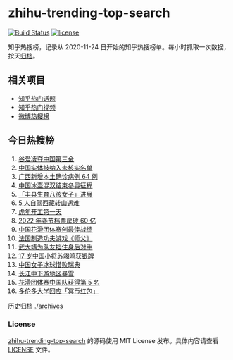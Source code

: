 # zhihu-trending-top-search

[![Build Status](https://github.com/justjavac/zhihu-trending-top-search/workflows/ci/badge.svg?branch=main)](https://github.com/justjavac/zhihu-trending-top-search/actions)
[![license](https://img.shields.io/github/license/justjavac/zhihu-trending-top-search)](https://github.com/justjavac/zhihu-trending-top-search/blob/main/LICENSE)

知乎热搜榜，记录从 2020-11-24 日开始的知乎热搜榜单。每小时抓取一次数据，按天[归档](./archives)。

## 相关项目

- [知乎热门话题](https://github.com/justjavac/zhihu-trending-hot-questions)
- [知乎热门视频](https://github.com/justjavac/zhihu-trending-hot-video)
- [微博热搜榜](https://github.com/justjavac/weibo-trending-hot-search)

## 今日热搜榜

<!-- BEGIN -->
<!-- 最后更新时间 Wed Feb 09 2022 02:13:51 GMT+0800 (China Standard Time) -->

1. [谷爱凌夺中国第三金](https://www.zhihu.com/search?q=谷爱凌)
1. [中国实体被纳入未核实名单](https://www.zhihu.com/search?q=美商务部)
1. [广西新增本土确诊病例 64 例](https://www.zhihu.com/search?q=广西疫情)
1. [中国冰壶混双结束冬奥征程](https://www.zhihu.com/search?q=冰壶)
1. [「丰县生育八孩女子」进展](https://www.zhihu.com/search?q=丰县)
1. [5 人自驾西藏转山遇难](https://www.zhihu.com/search?q=西藏转山遇难)
1. [虎年开工第一天](https://www.zhihu.com/search?q=虎年开工)
1. [2022 年春节档票房破 60 亿](https://www.zhihu.com/search?q=春节档票房)
1. [中国花滑团体赛创最佳战绩](https://www.zhihu.com/search?q=花样滑冰)
1. [法国制造功夫游戏《师父》](https://www.zhihu.com/search?q=师父游戏)
1. [武大靖为队友挡住身后对手](https://www.zhihu.com/search?q=武大靖)
1. [17 岁中国小将苏翊鸣获银牌](https://www.zhihu.com/search?q=苏翊鸣)
1. [中国女子冰球惜败瑞典](https://www.zhihu.com/search?q=冰球)
1. [长江中下游地区暴雪](https://www.zhihu.com/search?q=长江中下游地区暴雪)
1. [花滑团体赛中国队获得第 5 名](https://www.zhihu.com/search?q=花滑团体)
1. [多伦多大学回应「冥币红包」](https://www.zhihu.com/search?q=多伦多大学回应)

<!-- END -->

历史归档 [./archives](./archives)

### License

[zhihu-trending-top-search](https://github.com/justjavac/zhihu-trending-top-search)
的源码使用 MIT License 发布。具体内容请查看 [LICENSE](./LICENSE) 文件。
